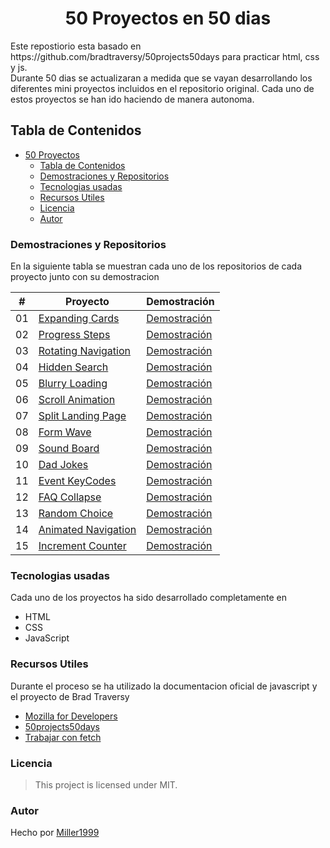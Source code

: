 <h1 align="center" id="title"> 50 Proyectos en 50 dias </h1>
Este repostiorio esta basado en https://github.com/bradtraversy/50projects50days para practicar html, css y js.
<br>
Durante 50 dias se actualizaran a medida que se vayan desarrollando los diferentes mini proyectos incluidos en el repositorio original. Cada uno de estos proyectos se han ido haciendo de manera autonoma.

## Tabla de Contenidos
- [50 Proyectos](#title)
  - [Tabla de Contenidos](#tabla-de-contenidos)
  - [Demostraciones y Repositorios](#demostraciones-y-repositorios)
  - [Tecnologias usadas](#tecnologias-usadas)
  - [Recursos Utiles](#recursos-utiles)
  - [Licencia](#licencia)
  - [Autor](#autor)
### Demostraciones y Repositorios
En la siguiente tabla se muestran cada uno de los repositorios de cada proyecto junto con su demostracion

|  #  | Proyecto                                                                                              | Demostración                                                                  |
| :-: | ----------------------------------------------------------------------------------------------------- | ------------------------------------------------------------------------------|
| 01  | [Expanding Cards](https://github.com/Miller1999/50Proyectos/tree/main/1%20Expanding%20Cards)          | [Demostración](https://50-proyectos-1-expandingcards.vercel.app/)             |
| 02  | [Progress Steps](https://github.com/Miller1999/50Proyectos/tree/main/2%20Progress%20Steps)            | [Demostración](https://50-proyectos-2-progress-steps.vercel.app/)             |
| 03  | [Rotating Navigation](https://github.com/Miller1999/50Proyectos/tree/main/3%20Rotating%20Navigation)  | [Demostración](https://50-proyectos-3-rotating-navigation.vercel.app/)        |
| 04  | [Hidden Search](https://github.com/Miller1999/50Proyectos/tree/main/4%20Hidden%20Search)              | [Demostración](https://50-proyectos-4-hidden-search.vercel.app/)              |
| 05  | [Blurry Loading](https://github.com/Miller1999/50Proyectos/tree/main/5%20Blurry%20Loading)            | [Demostración](https://50-proyectos-5-blurry-loading.vercel.app)              |
| 06  | [Scroll Animation](https://github.com/Miller1999/50Proyectos/tree/main/6%20Scroll%20Animation)        | [Demostración](https://50-proyectos-6-scroll-animation.vercel.app/)           |
| 07  | [Split Landing Page](https://github.com/Miller1999/50Proyectos/tree/main/7%20Split%20Landing%20Page)  | [Demostración](https://50-proyectos-7-split-landing-page.vercel.app/)         |
| 08  | [Form Wave](https://github.com/Miller1999/50Proyectos/tree/main/8%20Form%20Wave)                      | [Demostración](https://50-proyectos-8-form-wave.vercel.app/)                  |
| 09  | [Sound Board](https://github.com/Miller1999/50Proyectos/tree/main/9%20Sound%20Board)                  | [Demostración](https://50-proyectos-9-sound-board.vercel.app/)                |
| 10  | [Dad Jokes](https://github.com/Miller1999/50Proyectos/tree/main/10%20Dad%20Jokes)                     | [Demostración](https://50-proyecto-10-dad-jokes.vercel.app/)                  |
| 11  | [Event KeyCodes](https://github.com/Miller1999/50Proyectos/tree/main/11%20Event%20KeyCodes)           | [Demostración](https://50-proyectos-11-event-keycodes.vercel.app/)            |
| 12  | [FAQ Collapse](https://github.com/Miller1999/50Proyectos/tree/main/12%20FAQ%20Collapse)               | [Demostración](https://50-proyectos-12-faq-collapse.vercel.app/)              |
| 13  | [Random Choice](https://github.com/Miller1999/50Proyectos/tree/main/13%20Random%20Choice)             | [Demostración](https://50-proyectos-13-random-choice.vercel.app)              |
| 14  | [Animated Navigation](https://github.com/Miller1999/50Proyectos/tree/main/14%20Animated%20Navigation) | [Demostración](https://50-proyectos-14-animated-navigation.vercel.app/)       |
| 15  | [Increment Counter](https://github.com/Miller1999/50Proyectos/tree/main/15%20Increment%20Counter)     | [Demostración](https://50-proyectos-15-increment-counter.vercel.app)          |

### Tecnologias usadas
Cada uno de los proyectos ha sido desarrollado completamente en 
- HTML
- CSS
- JavaScript
### Recursos Utiles
Durante el proceso se ha utilizado la documentacion oficial de javascript y el proyecto de Brad Traversy
- [Mozilla for Developers](https://developer.mozilla.org/es/)
- [50projects50days](https://github.com/bradtraversy/50projects50days/tree/master)
- [Trabajar con fetch](https://medium.com/williambastidasblog/cómo-llamar-a-una-api-rest-desde-javascript-4c5a42fb331)
### Licencia
> This project is licensed under MIT.
### Autor
Hecho por [Miller1999](https://github.com/Miller1999)
